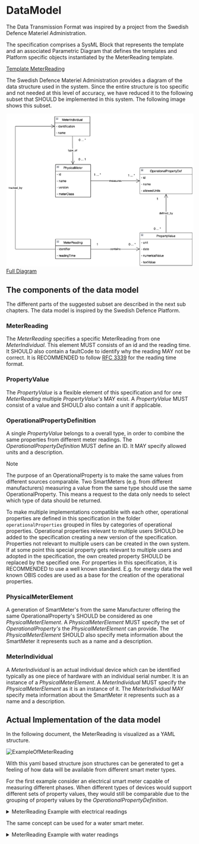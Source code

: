 # DataModel

The Data Transmission Format was inspired by a project from the Swedish Defence Materiel Administration.

The specification comprises a SysML Block that represents the template and an associated Parametric Diagram that defines the templates and Platform specific objects instantiated by the MeterReading template.

[Template MeterReading](http://www.plcs.org/plcslib/plcslib/data/contexts/SwedishDefence/templates/MeterReading/template.html)

The Swedish Defence Materiel Administration provides a diagram of the data structure used in the system. Since the entire structure is too specific and not needed at this level of accuracy, we have reduced it to the following subset that SHOULD be implemented in this system. The following image shows this subset.

![Interesting Part of the Swedish Defence Specification Diagram](images/datastructure.png "Interesting Part of the Swedish Defence Specification Diagram")
[Full Diagram](http://www.plcs.org/plcslib/plcslib/data/contexts/SwedishDefence/dexs/OperationalData/dex_business_information_model.html#Model_Diagrams)

## The components of the data model

The different parts of the suggested subset are described in the next sub chapters. The data model is inspired by the Swedish Defence Platform.

### MeterReading

The _MeterReading_ specifies a specific MeterReading from one _MeterIndividual_. This element MUST consists of an id and the reading time. It SHOULD also contain a faultCode to identify why the reading MAY not be correct. It is RECOMMENDED to follow [RFC 3339](https://www.rfc-editor.org/rfc/rfc3339.html) for the reading time format.

### PropertyValue

The _PropertyValue_ is a flexible element of this specification and for one _MeterReading_ multiple _PropertyValue's_ MAY exist. A _PropertyValue_ MUST consist of a value and SHOULD also contain a unit if applicable.

### OperationalPropertyDefinition

A single _PropertyValue_ belongs to a overall type, in order to combine the same properties from different meter readings. The _OperationalPropertyDefinition_ MUST define an ID. It MAY specify allowed units and a description.

> [!NOTE]
> The purpose of an OperationalProperty is to make the same values from different sources comparable. Two SmartMeters (e.g. from different manufacturers) measuring a value from the same type should use the same OperationalProperty. This means a request to the data only needs to select which type of data should be returned.

To make multiple implementations compatible with each other, operational properties are defined in this specification in the folder `operationalProperties` grouped in files by categories of operational properties. Operational properties relevant to multiple users SHOULD be added to the specification creating a new version of the specification. Properties not relevant to multiple users can be created in the own system. If at some point this special property gets relevant to multiple users and adopted in the specification, the own created property SHOULD be replaced by the specified one. For properties in this specification, it is RECOMMENDED to use a well known standard. E.g. for energy data the well known OBIS codes are used as a base for the creation of the operational properties.

### PhysicalMeterElement

A generation of SmartMeter's from the same Manufacturer offering the same OperationalProperty's SHOULD be considered as one _PhysicalMeterElement_. A _PhysicalMeterElement_ MUST specify the set of _OperationalProperty's_ the _PhysicalMeterElement_ can provide. The _PhysicalMeterElement_ SHOULD also specify meta information about the SmartMeter it represents such as a name and a description.

### MeterIndividual

A _MeterIndividual_ is an actual individual device which can be identified typically as one piece of hardware with an individual serial number. It is an instance of a _PhysicalMeterElement_. A _MeterIndividual_ MUST specify the _PhysicalMeterElement_ as it is an instance of it. The _MeterIndividual_ MAY specify meta information about the SmartMeter it represents such as a name and a description.

## Actual Implementation of the data model

In the following document, the MeterReading is visualized as a YAML structure.

![ExampleOfMeterReading](./data/MeterReadingObject.yaml "ExampleOfMeterReading")

With this yaml based structure json structures can be generated to get a feeling of how data will be available from different smart meter types.

For the first example consider an electrical smart meter capable of measuring different phases. When different types of devices would support different sets of property values, they would still be comparable due to the grouping of property values by the _OperationalPropertyDefinition_.

<details>
<summary>MeterReading Example with electrical readings</summary>

![MeterReading Example with electrical readings](./data/electricalSmartMeter.json "MeterReading Example with electrical readings")

</details>

The same concept can be used for a water smart meter.

<details>
<summary>MeterReading Example with water readings</summary>

![MeterReading Example with water readings](./data/waterSmartMeter.json "MeterReading Example with water readings")

</details>
